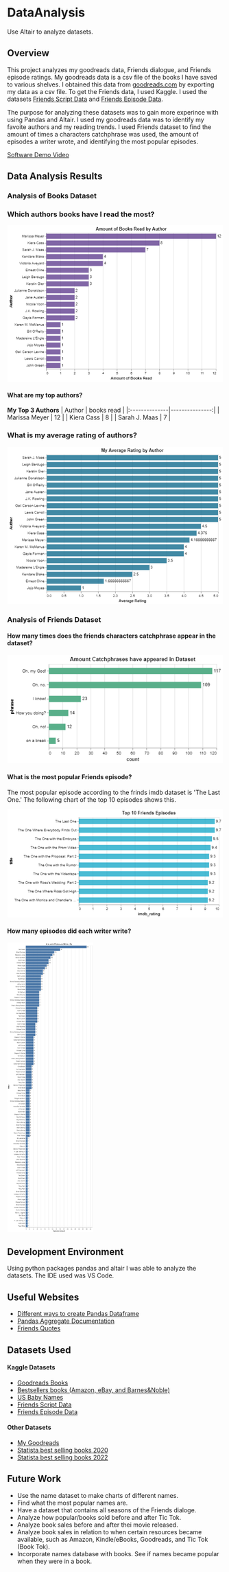 # DataAnalysis
Use Altair to analyze datasets. 

## Overview

This project analyzes my goodreads data, Friends dialogue, and Friends episode ratings. My goodreads data is a csv file of the books I have saved to various shelves. I obtained this data from [goodreads.com](https://www.kaggle.com/datasets/jealousleopard/goodreadsbooks) by exporting my data as a csv file. To get the Friends data, I used Kaggle. I used the datasets [Friends Script Data](https://www.kaggle.com/discussions/general/182990) and [Friends Episode Data](https://www.kaggle.com/datasets/bcruise/friends-episode-data).

The purpose for analyzing these datasets was to gain more experince with using Pandas and Altair. I used my goodreads data was to identify my favoite authors and my reading trends. I used Friends dataset to find the amount of times a characters catchphrase was used, the amount of episodes a writer wrote, and identifying the most popular episodes.  

[Software Demo Video](http://youtube.link.goes.here)

## Data Analysis Results

### Analysis of Books Dataset

### Which authors books have I read the most?

![](charts/AuthorAmountReadChart.png)

#### What are my top authors?

**My Top 3 Authors**
|    Author     |   books read   |
|:--------------|---------------:|
| Marissa Meyer |             12 |
| Kiera Cass    |              8 |
| Sarah J. Maas |              7 |

### What is my average rating of authors?
![](charts/avgRatingAuthor.png)

### Analysis of Friends Dataset

#### How many times does the friends characters catchphrase appear in the dataset?

![](charts/freindsChart.png)

#### What is the most popular Friends episode?

The most popular episode according to the frinds imdb dataset is 'The Last One.' The following chart of the top 10 episodes shows this.

![](charts/top10.png)

#### How many episodes did each writer write?

<img src="charts/writercount.png" alt="drawing" width="200"/>

## Development Environment

Using python packages pandas and altair I was able to analyze the datasets. The IDE used was VS Code.  

## Useful Websites

* [Different ways to create Pandas Dataframe](https://www.geeksforgeeks.org/different-ways-to-create-pandas-dataframe/)
* [Pandas Aggregate Documentation](https://pandas.pydata.org/docs/reference/api/pandas.DataFrame.aggregate.html)
* [Friends Quotes](https://www.washingtonpost.com/arts-entertainment/2019/09/22/friends-premiered-years-ago-here-are-beloved-sitcoms-most-memorable-quotes/)

## Datasets Used

#### Kaggle Datasets

* [Goodreads Books](https://www.kaggle.com/datasets/jealousleopard/goodreadsbooks)
* [Bestsellers books (Amazon, eBay, and Barnes&Noble)](https://www.kaggle.com/code/digenessilva/bestsellers-books-amazon-ebay-and-barnes-noble)
* [US Baby Names](https://www.kaggle.com/datasets/kaggle/us-baby-names)
* [Friends Script Data](https://www.kaggle.com/discussions/general/182990)
* [Friends Episode Data](https://www.kaggle.com/datasets/bcruise/friends-episode-data)

#### Other Datasets

* [My Goodreads](https://www.goodreads.com/review/list/84060474?ref=nav_mybooks)
* [Statista best selling books 2020](https://www-statista-com.byui.idm.oclc.org/statistics/324872/best-selling-mass-market-paperback-books-usa/)
* [Statista best selling books 2022](https://www-statista-com.byui.idm.oclc.org/statistics/324872/best-selling-mass-market-paperback-books-usa/)


## Future Work

* Use the name dataset to make charts of different names.
* Find what the most popular names are. 
* Have a dataset that contains all seasons of the Friends dialoge.
* Analyze how popular/books sold before and after Tic Tok.   
* Analyze book sales before and after thei movie released.
* Analyze book sales in relation to when certain resources became available, such as Amazon, Kindle/eBooks, Goodreads, and Tic Tok (Book Tok). 
* Incorporate names database with books. See if names became popular when they were in a book.
